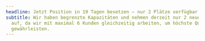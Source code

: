 ```yaml
---
headline: Jetzt Position in 19 Tagen besetzen – nur 2 Plätze verfügbar!
subtitle: Wir haben begrenzte Kapazitäten und nehmen derzeit nur 2 neue Kunden
  auf, da wir mit maximal 6 Kunden gleichzeitig arbeiten, um höchste Qualität zu
  gewährleisten.
---
```

